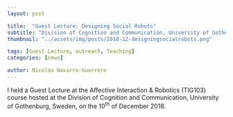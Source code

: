 ```yaml
---
layout: post

title:  "Guest Lecture: Designing Social Robots"
subtitle: "Division of Cognition and Communication, University of Gothenburg, Sweden"
thumbnail: "../assets/img/posts/2018-12-designingsocialrobots.png"

tags: [Guest Lecture, outreach, Teaching]
categories: [news]

author: Nicolás Navarro-Guerrero
---
```


I held a Guest Lecture at the Affective Interaction & Robotics (TIG103) course hosted at the Division of Cognition and Communication, University of Gothenburg, Sweden, on the 10<sup>th</sup> of December 2018.

<!--more-->

